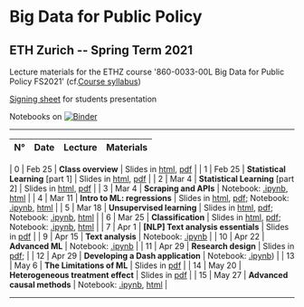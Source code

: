 # Big Data for Public Policy
## ETH Zurich -- Spring Term 2021

Lecture materials for the ETHZ course
'860-0033-00L Big Data for Public Policy FS2021' (cf.[Course syllabus](https://docs.google.com/document/d/1eviJuOoWUjoonxS1LvQJi1kMbmkNUulJtZ31542w100/edit?usp=sharing))

[Signing sheet](https://malkipp.github.io/big_data_policy_2021/students-presentations) for students presentation

Notebooks on [![Binder](https://mybinder.org/badge_logo.svg)](https://mybinder.org/v2/gh/MalkIPP/big_data_policy_2021/main)

--------------------

| N° | Date | Lecture | Materials |
|---|---|---|---|

| 0 | Feb 25 | **Class overview** | Slides in [html](https://malkipp.github.io/big_data_policy_2021/slides/0_overview.html), [pdf](https://raw.githubusercontent.com/MalkIPP/big_data_policy_2021/main/slides/0_overview.pdf) |
| 1 | Feb 25 | **Statistical Learning** [part 1] | Slides in [html](https://malkipp.github.io/big_data_policy_2021/slides/1-statistical-learning-part1.html), [pdf](https://raw.githubusercontent.com/MalkIPP/big_data_policy_2021/main/slides/1-statistical-learning-part1.pdf) |
| 2 | Mar 4 | **Statistical Learning** [part 2] | Slides in [html](https://malkipp.github.io/big_data_policy_2021/slides/1-statistical-learning-part2.html), [pdf](https://raw.githubusercontent.com/MalkIPP/big_data_policy_2021/main/slides/1-statistical-learning-part2.pdf) |
| 3 | Mar 4 | **Scraping and APIs** | Notebook: [.ipynb](https://github.com/MalkIPP/big_data_policy_2021/blob/main/notebooks/w2-data-collection.ipynb), [html](https://malkipp.github.io/big_data_policy_2021/notebooks/w2-data-collection.html) |
| 4 | Mar 11 | **Intro to ML: regressions** | Slides in [html](https://malkipp.github.io/big_data_policy_2021/slides/2-regressions.html), [pdf](https://malkipp.github.io/big_data_policy_2021/slides/2-regressions.pdf); Notebook: [.ipynb](https://github.com/MalkIPP/big_data_policy_2021/blob/main/notebooks/w3-ML-regressions.ipynb), [html](https://malkipp.github.io/big_data_policy_2021/notebooks/w3-ML-regressions.html) |
| 5 | Mar 18 | **Unsupervised learning** | Slides in [html](https://malkipp.github.io/big_data_policy_2021/slides/3-unsupervised-learning.html), [pdf](); Notebook: [.ipynb](https://github.com/MalkIPP/big_data_policy_2021/blob/main/notebooks/w4-unsupervised-learning.ipynb), [html]() |
| 6 | Mar 25 | **Classification** | Slides in [html](https://malkipp.github.io/big_data_policy_2021/slides/4-classification.html), [pdf](); Notebook: [.ipynb](https://github.com/MalkIPP/big_data_policy_2021/blob/main/notebooks/w5-ML-classification.ipynb), [html]() |
| 7 | Apr 1 | **[NLP] Text analysis essentials** | Slides in [pdf](https://raw.githubusercontent.com/MalkIPP/big_data_policy_2021/main/slides/5-text.pdf) |
| 9 | Apr 15 | **Text analysis** | Notebook: [.ipynb](https://github.com/MalkIPP/big_data_policy_2021/blob/main/notebooks/w7-text-data.ipynb) |
| 10 | Apr 22 | **Advanced ML** | Notebook: [.ipynb](https://github.com/MalkIPP/big_data_policy_2021/blob/main/notebooks/w8-advanced-ML.ipynb) |
| 11 | Apr 29 | **Research design** | Slides in [pdf](https://raw.githubusercontent.com/MalkIPP/big_data_policy_2021/main/slides/8_research-design.pdf); |
| 12 | Apr 29 | **Developing a Dash application** | Notebook: [.ipynb](https://github.com/MalkIPP/big_data_policy_2021/blob/main/notebooks/w9-dash-application.ipynb)) |
| 13 | May 6 | **The Limitations of ML** | Slides in [pdf](https://github.com/MalkIPP/big_data_policy_2021/blob/main/slides/9-AI-Policy.pdf) |
| 14 | May 20 | **Heterogeneous treatment effect** | Slides in [pdf](https://github.com/MalkIPP/big_data_policy_2021/blob/main/slides/10_ML-Causal-Inference.pdf) |
| 15 | May 27 | **Advanced causal methods** | Notebook: [.ipynb](), [html]() |

--------------------
